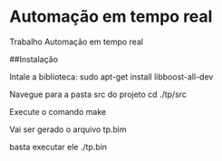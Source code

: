 # Automação em tempo real
Trabalho Automação em tempo real

##Instalação 

Intale a biblioteca: 
sudo apt-get install libboost-all-dev

Navegue para a pasta src do projeto
cd ./tp/src

Execute o comando
make

Vai ser gerado o arquivo tp.bim

basta executar ele ./tp.bin